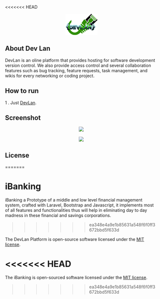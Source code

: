 <<<<<<< HEAD
<p align="center"><img src="https://github.com/MartMbithi/DevLan/blob/master/logo.png"></p>


## About Dev Lan

DevLan is an oline platform  that provides hosting for software development version control. We also provide access control and several collaboration features such as bug tracking, feature requests, task management, and wikis for every networking or coding project.




## How to run
1 . Just <a href="https://devlan.martdev.info">DevLan</a>.<br>

## Screenshot

<p align="center"><img src="https://github.com/Trans-DevLan/Devlan_version2.0/blob/master/public/Screenshot.png"></p>
<p align="center"><img src="https://github.com/Trans-DevLan/Devlan_version2.0/blob/master/public/Screenshot.1.png"></p>


## License

=======
# iBanking
iBanking a Prototype of a middle and low level financial management system, crafted with Laravel, Bootstrap and Javascript, it implements most of all features and functionalities thus will help in eliminating day to day madness in these financial and savings corporations.
>>>>>>> ea348e4a9e1b85631a548f6f0ff3672bbd5f633d

The DevLan Platform is open-source software licensed under the [MIT license](https://opensource.org/licenses/MIT).

<<<<<<< HEAD
=======
The iBanking is open-sourced software licensed under the [MIT license](https://opensource.org/licenses/MIT).
>>>>>>> ea348e4a9e1b85631a548f6f0ff3672bbd5f633d

